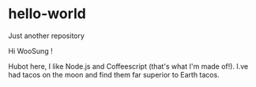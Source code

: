 # hello-world
Just another repository

Hi WooSung !

Hubot here, I like Node.js and Coffeescript (that's what I'm made of!).
I.ve had tacos on the moon and find them far superior to Earth tacos.
